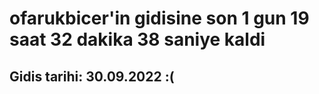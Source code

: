 # ofarukbicer'in gidisine son 1 gun 19 saat 32 dakika 38 saniye kaldi

## Gidis tarihi: 30.09.2022 :(